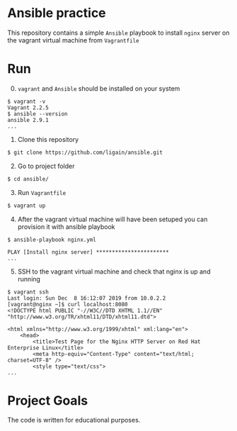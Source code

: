 
# Ansible  practice
This repository contains a simple `Ansible` playbook to install `nginx` server on the vagrant virtual machine from `Vagrantfile`


# Run  
0) `vagrant` and `Ansible` should be installed on your system
```
$ vagrant -v
Vagrant 2.2.5
$ ansible --version
ansible 2.9.1
...
```
1) Clone this repository
```bash  
$ git clone https://github.com/ligain/ansible.git  
``` 
2) Go to project folder
```bash  
$ cd ansible/
```  
3) Run `Vagrantfile`
```bash  
$ vagrant up
```
4) After the vagrant virtual machine will have been setuped  you can provision it with ansible playbook
```
$ ansible-playbook nginx.yml

PLAY [Install nginx server] ***********************
...
```
5) SSH to the vagrant virtual machine and check that nginx is up and running
```
$ vagrant ssh
Last login: Sun Dec  8 16:12:07 2019 from 10.0.2.2
[vagrant@nginx ~]$ curl localhost:8080
<!DOCTYPE html PUBLIC "-//W3C//DTD XHTML 1.1//EN" "http://www.w3.org/TR/xhtml11/DTD/xhtml11.dtd">

<html xmlns="http://www.w3.org/1999/xhtml" xml:lang="en">
    <head>
        <title>Test Page for the Nginx HTTP Server on Red Hat Enterprise Linux</title>
        <meta http-equiv="Content-Type" content="text/html; charset=UTF-8" />
        <style type="text/css">
...
``` 

# Project Goals 
The code is written for educational purposes.